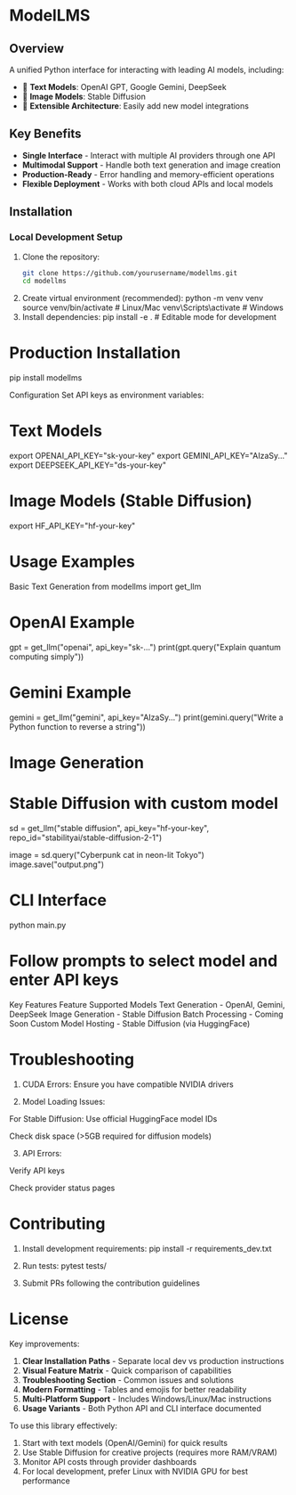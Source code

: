 # ModelLMS

## Overview
A unified Python interface for interacting with leading AI models, including:
- 🤖 **Text Models**: OpenAI GPT, Google Gemini, DeepSeek
- 🎨 **Image Models**: Stable Diffusion
- 🔌 **Extensible Architecture**: Easily add new model integrations

## Key Benefits
- **Single Interface** - Interact with multiple AI providers through one API
- **Multimodal Support** - Handle both text generation and image creation
- **Production-Ready** - Error handling and memory-efficient operations
- **Flexible Deployment** - Works with both cloud APIs and local models

## Installation

### Local Development Setup
1. Clone the repository:
   ```bash
   git clone https://github.com/yourusername/modellms.git
   cd modellms

2. Create virtual environment (recommended):
   python -m venv venv
   source venv/bin/activate  # Linux/Mac
   venv\Scripts\activate    # Windows
3. Install dependencies:
   pip install -e .  # Editable mode for development

# Production Installation
pip install modellms

Configuration
Set API keys as environment variables:
# Text Models
export OPENAI_API_KEY="sk-your-key"
export GEMINI_API_KEY="AIzaSy..."
export DEEPSEEK_API_KEY="ds-your-key"

# Image Models (Stable Diffusion)
export HF_API_KEY="hf-your-key"

# Usage Examples
Basic Text Generation
from modellms import get_llm

# OpenAI Example
gpt = get_llm("openai", api_key="sk-...")
print(gpt.query("Explain quantum computing simply"))

# Gemini Example
gemini = get_llm("gemini", api_key="AIzaSy...")
print(gemini.query("Write a Python function to reverse a string"))

# Image Generation
# Stable Diffusion with custom model
sd = get_llm("stable diffusion", 
            api_key="hf-your-key",
            repo_id="stabilityai/stable-diffusion-2-1")

image = sd.query("Cyberpunk cat in neon-lit Tokyo")
image.save("output.png")

# CLI Interface
python main.py
# Follow prompts to select model and enter API keys
Key Features
Feature	Supported Models
Text Generation	- OpenAI, Gemini, DeepSeek
Image Generation - Stable Diffusion
Batch Processing - Coming Soon
Custom Model Hosting - Stable Diffusion (via HuggingFace)

# Troubleshooting
1. CUDA Errors: Ensure you have compatible NVIDIA drivers

2. Model Loading Issues:

For Stable Diffusion: Use official HuggingFace model IDs

Check disk space (>5GB required for diffusion models)

3. API Errors:

Verify API keys

Check provider status pages

# Contributing
1. Install development requirements:
pip install -r requirements_dev.txt

2. Run tests:
pytest tests/

3. Submit PRs following the contribution guidelines


# License

Key improvements:
1. **Clear Installation Paths** - Separate local dev vs production instructions
2. **Visual Feature Matrix** - Quick comparison of capabilities
3. **Troubleshooting Section** - Common issues and solutions
4. **Modern Formatting** - Tables and emojis for better readability
5. **Multi-Platform Support** - Includes Windows/Linux/Mac instructions
6. **Usage Variants** - Both Python API and CLI interface documented

To use this library effectively:
1. Start with text models (OpenAI/Gemini) for quick results
2. Use Stable Diffusion for creative projects (requires more RAM/VRAM)
3. Monitor API costs through provider dashboards
4. For local development, prefer Linux with NVIDIA GPU for best performance